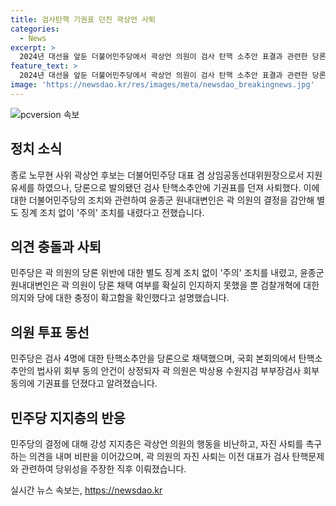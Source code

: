 ```yaml
---
title: 검사탄핵 기권표 던진 곽상언 사퇴
categories:
  - News
excerpt: >
  2024년 대선을 앞둔 더불어민주당에서 곽상언 의원이 검사 탄핵 소추안 표결과 관련한 당론 위반으로 사퇴하였다. 이에 민주당은 자진 사퇴를 받아들여 별도 징계 조치를 하지 않고 주의 조치를 내렸다. 곽 의원은 검찰개혁에 대한 의지를 확인했으나 논란을 일으킨 표결과 관련해 송구의 뜻을 표명했으며, 이재명 전 대표를 수사한 검사들에 대한 탄핵 소추안을 지지했던 과정에서 표결에 기권했다. 이로 인해 곽 의원은 민주당 내에서 지지층과 비판을 받게 되었으며, 사퇴가 이전 대표의 당 대표 연임 도전과 관련한 발언 직후 이뤄졌다.
feature_text: >
  2024년 대선을 앞둔 더불어민주당에서 곽상언 의원이 검사 탄핵 소추안 표결과 관련한 당론 위반으로 사퇴하였다. 이에 민주당은 자진 사퇴를 받아들여 별도 징계 조치를 하지 않고 주의 조치를 내렸다. 곽 의원은 검찰개혁에 대한 의지를 확인했으나 논란을 일으킨 표결과 관련해 송구의 뜻을 표명했으며, 이재명 전 대표를 수사한 검사들에 대한 탄핵 소추안을 지지했던 과정에서 표결에 기권했다. 이로 인해 곽 의원은 민주당 내에서 지지층과 비판을 받게 되었으며, 사퇴가 이전 대표의 당 대표 연임 도전과 관련한 발언 직후 이뤄졌다.
image: 'https://newsdao.kr/res/images/meta/newsdao_breakingnews.jpg'
---
```


<p><img src="https://newsdao.kr/res/images/meta/newsdao_breakingnews.jpg" alt="pcversion 속보" /></p>

<h2 data-ke-size="size26">정치 소식</h2>

<p data-ke-size="size16">종로 노무현 사위 곽상언 후보는 더불어민주당 대표 겸 상임공동선대위원장으로서 지원 유세를 하였으나, 당론으로 발의됐던 검사 탄핵소추안에 기권표를 던져 사퇴했다. 이에 대한 더불어민주당의 조치와 관련하여 윤종군 원내대변인은 곽 의원의 결정을 감안해 별도 징계 조치 없이 '주의' 조치를 내렸다고 전했습니다.</p>

<h2 data-ke-size="size26">의견 충돌과 사퇴</h2>

<p data-ke-size="size16">민주당은 곽 의원의 당론 위반에 대한 별도 징계 조치 없이 '주의' 조치를 내렸고, 윤종군 원내대변인은 곽 의원이 당론 채택 여부를 확실히 인지하지 못했을 뿐 검찰개혁에 대한 의지와 당에 대한 충정이 확고함을 확인했다고 설명했습니다.</p>

<h2 data-ke-size="size26">의원 투표 동선</h2>

<p data-ke-size="size16">민주당은 검사 4명에 대한 탄핵소추안을 당론으로 채택했으며, 국회 본회의에서 탄핵소추안의 법사위 회부 동의 안건이 상정되자 곽 의원은 박상용 수원지검 부부장검사 회부 동의에 기권표를 던졌다고 알려졌습니다.</p>

<h2 data-ke-size="size26">민주당 지지층의 반응</h2>

<p data-ke-size="size16">민주당의 결정에 대해 강성 지지층은 곽상언 의원의 행동을 비난하고, 자진 사퇴를 촉구하는 의견을 내며 비판을 이어갔으며, 곽 의원의 자진 사퇴는 이전 대표가 검사 탄핵문제와 관련하여 당위성을 주장한 직후 이뤄졌습니다.</p>
실시간 뉴스 속보는, <a href="https://newsdao.kr" rel="dofollow">https://newsdao.kr</a>


